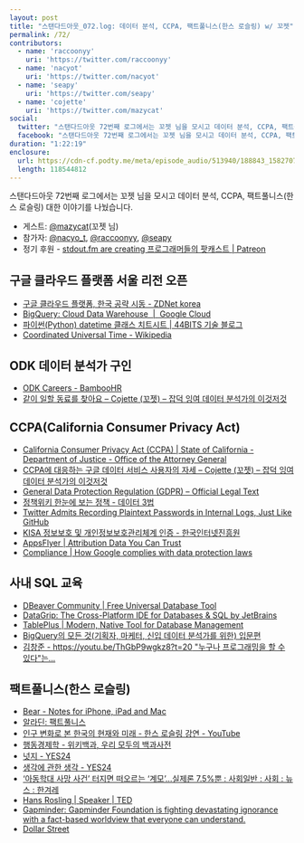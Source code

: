 ```yaml
---
layout: post
title: "스탠다드아웃_072.log: 데이터 분석, CCPA, 팩트풀니스(한스 로슬링) w/ 꼬젯"
permalink: /72/
contributors:
  - name: 'raccoonyy'
    uri: 'https://twitter.com/raccoonyy'
  - name: 'nacyot'
    uri: 'https://twitter.com/nacyot'
  - name: 'seapy'
    uri: 'https://twitter.com/seapy'
  - name: 'cojette'
    uri: 'https://twitter.com/mazycat'
social:
  twitter: "스탠다드아웃 72번째 로그에서는 꼬젯 님을 모시고 데이터 분석, CCPA, 팩트풀니스(한스 로슬링) 이야기를 나눴습니다."
  facebook: "스탠다드아웃 72번째 로그에서는 꼬젯 님을 모시고 데이터 분석, CCPA, 팩트풀니스(한스 로슬링) 이야기를 나눴습니다."
duration: "1:22:19"
enclosure:
  url: https://cdn-cf.podty.me/meta/episode_audio/513940/188843_1582707705971.mp3
  length: 118544812
---
```


스탠다드아웃 72번째 로그에서는 꼬젯 님을 모시고 데이터 분석, CCPA, 팩트풀니스(한스 로슬링) 대한 이야기를 나눴습니다.

* 게스트: [@mazycat][maz](꼬젯 님)
* 참가자: [@nacyo_t][nac], [@raccoonyy][rac], [@seapy][sea]
* 정기 후원 - [stdout.fm are creating 프로그래머들의 팟캐스트 \| Patreon](https://www.patreon.com/stdoutfm)

[maz]: https://twitter.com/mazycat
[nac]: https://twitter.com/nacyo_t
[rac]: https://twitter.com/raccoonyy
[sea]: https://twitter.com/seapy

## 구글 클라우드 플랫폼 서울 리전 오픈
* [구글 클라우드 플랫폼, 한국 공략 시동 - ZDNet korea](http://www.zdnet.co.kr/view/?no=20200219105818)
* [BigQuery: Cloud Data Warehouse  \|  Google Cloud](https://cloud.google.com/bigquery)
* [파이썬(Python) datetime 클래스 치트시트 \| 44BITS 기술 블로그](https://www.44bits.io/ko/post/python-datatime-cheetsheet)
* [Coordinated Universal Time - Wikipedia](https://en.wikipedia.org/wiki/Coordinated_Universal_Time)

## ODK 데이터 분석가 구인
* [ODK Careers - BambooHR](https://odkmedia.bamboohr.com/jobs/)
* [같이 일할 동료를 찾아요 – Cojette (꼬젯) – 잡덕 잉여 데이터 분석가의 이것저것](https://cojette.github.io/hireworkmate/)

## CCPA(California Consumer Privacy Act)
* [California Consumer Privacy Act (CCPA) \| State of California - Department of Justice - Office of the Attorney General](https://oag.ca.gov/privacy/ccpa)
* [CCPA에 대응하는 구글 데이터 서비스 사용자의 자세 – Cojette (꼬젯) – 잡덕 잉여 데이터 분석가의 이것저것](https://cojette.github.io/CCPA_Google/)
* [General Data Protection Regulation (GDPR) – Official Legal Text](https://gdpr-info.eu/)
* [정책위키 한눈에 보는 정책 - 데이터 3법](http://www.korea.kr/special/policyCurationView.do?newsId=148867915)
* [Twitter Admits Recording Plaintext Passwords in Internal Logs, Just Like GitHub](https://www.bleepingcomputer.com/news/security/twitter-admits-recording-plaintext-passwords-in-internal-logs-just-like-github/)
* [KISA 정보보호 및 개인정보보호관리체계 인증 - 한국인터넷진흥원](https://isms.kisa.or.kr/)
* [AppsFlyer \| Attribution Data You Can Trust](https://www.appsflyer.com/)
* [Compliance \| How Google complies with data protection laws](https://privacy.google.com/businesses/compliance/)

## 사내 SQL 교육
* [DBeaver Community \| Free Universal Database Tool](https://dbeaver.io/)
* [DataGrip: The Cross-Platform IDE for Databases & SQL by JetBrains](https://www.jetbrains.com/datagrip/)
* [TablePlus \| Modern, Native Tool for Database Management](https://tableplus.com/)
* [BigQuery의 모든 것(기획자, 마케터, 신입 데이터 분석가를 위한) 입문편](https://www.slideshare.net/zzsza/bigquery-147073606)
* [김창준 - https://youtu.be/ThGbP9wgkz8?t=20 "누구나 프로그래밍을 할 수 있다"는...](https://www.facebook.com/story.php?story_fbid=3164241010271111&id=100000557305988)

## 팩트풀니스(한스 로슬링)
* [Bear - Notes for iPhone, iPad and Mac](https://bear.app/)
* [알라딘: 팩트풀니스](https://www.aladin.co.kr/shop/wproduct.aspx?ItemId=184564546)
* [인구 변화로 본 한국의 현재와 미래 - 한스 로슬링 강연 - YouTube](https://www.youtube.com/playlist?list=PLhgI4N0j-gkh7AUjRG4x653MDad-U-xk6)
* [행동경제학 - 위키백과, 우리 모두의 백과사전](https://ko.wikipedia.org/wiki/%ED%96%89%EB%8F%99%EA%B2%BD%EC%A0%9C%ED%95%99)
* [넛지 - YES24](http://www.yes24.com/Product/Goods/3361501)
* [생각에 관한 생각 - YES24](http://www.yes24.com/Product/Goods/59616093)
* [‘아동학대 사망 사건’ 터지면 떠오르는 ‘계모’…실제론 7.5%뿐 : 사회일반 : 사회 : 뉴스 : 한겨레](http://www.hani.co.kr/arti/society/society_general/690038.html)
* [Hans Rosling \| Speaker \| TED](https://www.ted.com/speakers/hans_rosling)
* [Gapminder: Gapminder Foundation is fighting devastating ignorance with a fact-based worldview that everyone can understand.](https://www.gapminder.org/)
* [Dollar Street](https://www.gapminder.org/dollar-street/matrix?activeHouse=11)
